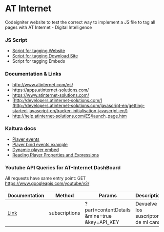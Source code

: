 # AT Internet
Codeigniter website to test the correct way to implement a JS file to tag all pages with AT Internet - Digital Intelligence

### JS Script
 * [Script for tagging Website](assets/at-internet.js)
 * [Script for tagging Download Site](assets/at-internet-download.js)
 * Script for tagging Embeds

### Documentation & Links

 * http://www.atinternet.com/es/
 * https://apps.atinternet-solutions.com/
 * https://www.atinternet-solutions.com/
 * [http://developers.atinternet-solutions.com/](http://developers.atinternet-solutions.com/javascript-en/getting-started-javascript-en/tracker-initialisation-javascript-en/)
 * http://help.atinternet-solutions.com/ES/launch_page.htm
 
### Kaltura docs
 
  * [Player events](http://player.kaltura.com/docs/api#sendNotification)
  * [Player bind events example](http://player.kaltura.com/docs/index.php?path=kbind)
  * [Dynamic player embed](http://player.kaltura.com/docs/kwidget)
  * [Reading Player Properties and Expressions](https://vpaas.kaltura.com/documentation/Web-Video-Player/Kaltura-Media-Player-API.html#reading-player-properties-and-expressions)
  
  
### Youtube API Queries for AT-Internet DashBoard

All requests have same entry point: GET https://www.googleapis.com/youtube/v3/

| Documentation     	| Method  | Params 						| Description |
| ------------- |:----------:| -------------------------------------|:------------|
| [Link](https://developers.google.com/youtube/v3/docs/subscriptions/list?hl=es-419) | subscriptions | ?part=contentDetails<br>&mine=true<br>&key=API_KEY | Devuelve los suscriptores de mi canal |